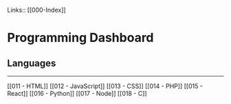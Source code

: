
Links:: [[000-Index]]

# Programming Dashboard



## Languages
---

[[011 - HTML]]
[[012 - JavaScript]]
[[013 - CSS]]
[[014 - PHP]]
[[015 - React]]
[[016 - Python]]
[[017 - Node]]
[[018 - C]]

